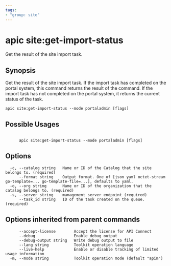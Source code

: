 ```yaml
---
tags:
- "group: site"
---
```

# apic site:get-import-status

Get the result of the site import task.

## Synopsis

Get the result of the site import task. If the import task has completed on the portal system, this command returns the result of the command. If the import task has not completed on the portal system, it returns the current status of the task.

```
apic site:get-import-status --mode portaladmin [flags]
```

## Possible Usages

```

      apic site:get-import-status --mode portaladmin [flags]

```

## Options

```
  -c, --catalog string   Name or ID of the Catalog that the site belongs to. (required)
      --format string    Output format. One of [json yaml octet-stream go-template=... go-template-file=...], defaults to yaml.
  -o, --org string       Name or ID of the organization that the catalog belongs to. (required)
  -s, --server string    management server endpoint (required)
      --task_id string   ID of the task created on the queue. (required)
```

## Options inherited from parent commands

```
      --accept-license        Accept the license for API Connect
      --debug                 Enable debug output
      --debug-output string   Write debug output to file
      --lang string           Toolkit operation language
      --live-help             Enable or disable tracking of limited usage information
  -m, --mode string           Toolkit operation mode (default "apim")
```
